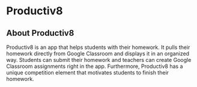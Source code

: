 # Productiv8

## About Productiv8

Productiv8 is an app that helps students with their homework. It pulls their homework directly from Google Classroom and displays it in an organized way. Students can submit their homework and teachers can create Google Classroom assignments right in the app. Furthermore, Productiv8 has a unique competition element that motivates students to finish their homework. 
